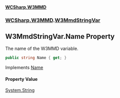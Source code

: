 #### [WCSharp\.W3MMD](README.md 'README')
### [WCSharp\.W3MMD](WCSharp.W3MMD.md 'WCSharp\.W3MMD').[W3MmdStringVar](WCSharp.W3MMD.W3MmdStringVar.md 'WCSharp\.W3MMD\.W3MmdStringVar')

## W3MmdStringVar\.Name Property

The name of the W3MMD variable\.

```csharp
public string Name { get; }
```

Implements [Name](WCSharp.W3MMD.IW3MmdVar.Name.md 'WCSharp\.W3MMD\.IW3MmdVar\.Name')

#### Property Value
[System\.String](https://learn.microsoft.com/en-us/dotnet/api/system.string 'System\.String')